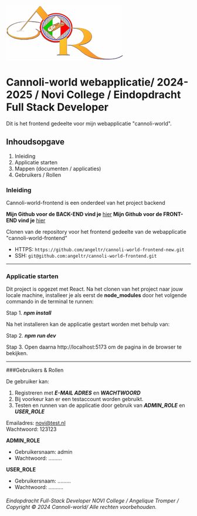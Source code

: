 ![cannoli-world](src/assets/logo/Logo%20Cannoli.png "cannoli-world logo")

# Cannoli-world webapplicatie/ 2024-2025 / Novi College / Eindopdracht Full Stack Developer
Dit is het frontend gedeelte voor mijn webapplicatie "cannoli-world".

## Inhoudsopgave
1. Inleiding
2. Applicatie starten
3. Mappen (documenten / applicaties)
4. Gebruikers / Rollen

### Inleiding

Cannoli-world-frontend is een onderdeel van het project backend

**Mijn Github voor de BACK-END vind je**  [hier](https://github.com/Angeltromper/cannoli-world-backend)
**Mijn Github voor de FRONT-END vind je** [hier](https://github.com/Angeltromper/cannoli-world-frontend-new)

Clonen van de repository voor het frontend gedeelte van de webapplicatie "cannoli-world-frontend"
- HTTPS: `https://github.com/angeltr/cannoli-world-frontend-new.git`
- SSH:   `git@github.com:angeltr/cannoli-world-frontend.git`

---

### Applicatie starten

Dit project is opgezet met React.
Na het clonen van het project naar jouw locale machine, installeer je als eerst de **node_modules**
door het volgende commando in de terminal te runnen:

Stap 1.
***npm install***

Na het installeren kan de applicatie gestart worden met behulp van:

Stap 2.
***npm run dev***

Stap 3.
Open daarna http://localhost:5173 om de pagina in de browser te bekijken.

---


###Gebruikers & Rollen

De gebruiker kan:

1. Registreren met ***E-MAIL ADRES*** en ***WACHTWOORD***
2. Bij voorkeur kan er een testaccount worden gebruikt.
4. Testen en runnen van de applicatie door gebruik van ***ADMIN_ROLE*** en ***USER_ROLE***

Emailadres: novi@test.nl  
Wachtwoord: 123123

**ADMIN_ROLE**
- Gebruikersnaam: admin
- Wachtwoord: .........

**USER_ROLE**
- Gebruikersnaam: .........
- Wachtwoord: ..........




###### Eindopdracht Full-Stack Developer NOVI College / Angelique Tromper / Copyright © 2024 Cannoli-world/ Alle rechten voorbehouden.
